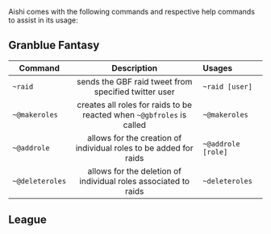 Aishi comes with the following commands and respective help commands to assist in its usage:

## Granblue Fantasy
|Command        |Description                                                          |Usages            |
|---------------|:-------------------------------------------------------------------:|:-----------------|
|`~raid`        |sends the GBF raid tweet from specified twitter user                 |`~raid [user]`    |
|`~@makeroles`  |creates all roles for raids to be reacted when `~@gbfroles` is called|`~@makeroles`     |
|`~@addrole`    |allows for the creation of individual roles to be added for raids    |`~@addrole [role]`|
|`~@deleteroles`|allows for the deletion of individual roles associated to raids      |`~deleteroles`    |


## League
